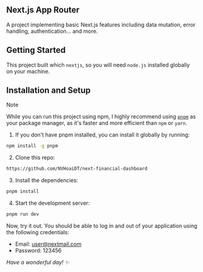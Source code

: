 ## Next.js App Router

A project implementing basic Next.js features including data mutation, error handling, authentication... and more.

## Getting Started

This project built which `nextjs`, so you will need `node.js` installed globally on your machine.

## Installation and Setup

> [!NOTE]
> While you can run this project using npm, I highly recommend using [`pnpm`](https://pnpm.io/) as your package manager, as it's faster and more efficient than `npm` or `yarn`.


1. If you don't have pnpm installed, you can install it globally by running:
```bash
npm install -g pnpm
```   
2. Clone this repo:
```bash
https://github.com/NVHoaiDT/next-financial-dashboard
```
3. Install the dependencies:
```bash
pnpm install
```
4. Start the development server:
```bash
pnpm run dev
```
Now, try it out. You should be able to log in and out of your application using the following credentials:
- Email: user@nextmail.com
- Password: 123456

_Have a wonderful day! ✨_
